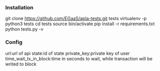 ### Installation

git clone https://github.com/EGaaS/apla-tests.git tests
virtualenv -p python3 tests
cd tests
source bin/activate
pip install -r requirements.txt
python tests.py -v

### Config

url:url of api
state:id of state
private_key:private key of user
time_wait_tx_in_block:time in seconds to wait, while transaction will be writed to block
